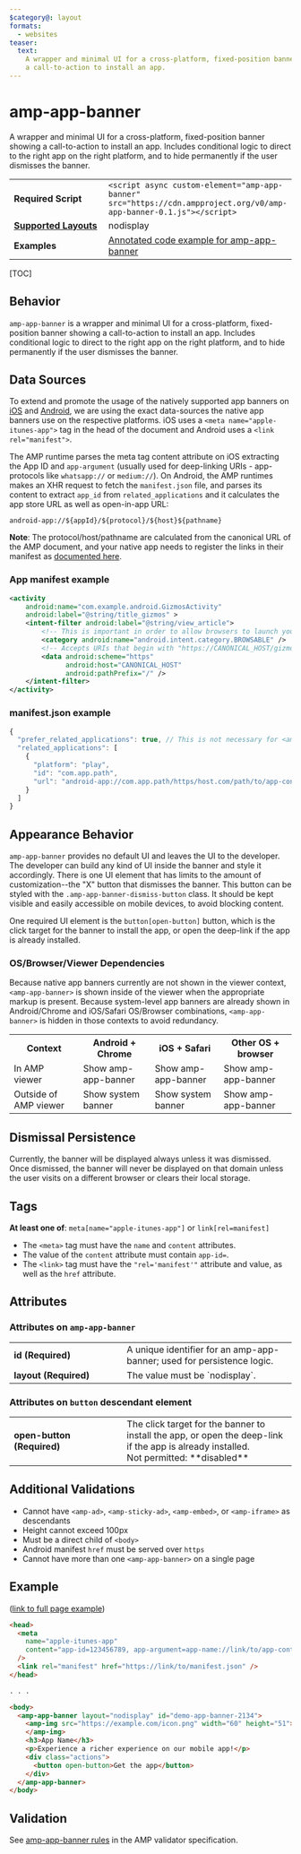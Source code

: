 ```yaml
---
$category@: layout
formats:
  - websites
teaser:
  text:
    A wrapper and minimal UI for a cross-platform, fixed-position banner showing
    a call-to-action to install an app.
---
```


<!--
Copyright 2016 The AMP HTML Authors. All Rights Reserved.

Licensed under the Apache License, Version 2.0 (the "License");
you may not use this file except in compliance with the License.
You may obtain a copy of the License at

      http://www.apache.org/licenses/LICENSE-2.0

Unless required by applicable law or agreed to in writing, software
distributed under the License is distributed on an "AS-IS" BASIS,
WITHOUT WARRANTIES OR CONDITIONS OF ANY KIND, either express or implied.
See the License for the specific language governing permissions and
limitations under the License.
-->

# amp-app-banner

A wrapper and minimal UI for a cross-platform, fixed-position banner showing a
call-to-action to install an app. Includes conditional logic to direct to the
right app on the right platform, and to hide permanently if the user dismisses
the banner.

<table>
  <tr>
    <td width="40%"><strong>Required Script</strong></td>
    <td>
      <div>
        <code>&lt;script async custom-element="amp-app-banner" src="https://cdn.ampproject.org/v0/amp-app-banner-0.1.js">&lt;/script></code>
      </div>
    </td>
  </tr>
  <tr>
    <td class="col-fourty"><strong><a href="https://amp.dev/documentation/guides-and-tutorials/develop/style_and_layout/control_layout">Supported Layouts</a></strong></td>
    <td>nodisplay</td>
  </tr>
  <tr>
    <td class="col-fourty"><strong>Examples</strong></td>
    <td><a href="https://amp.dev/documentation/examples/components/amp-app-banner/">Annotated code example for amp-app-banner</a></td>
  </tr>
</table>

[TOC]

## Behavior

`amp-app-banner` is a wrapper and minimal UI for a cross-platform,
fixed-position banner showing a call-to-action to install an app. Includes
conditional logic to direct to the right app on the right platform, and to hide
permanently if the user dismisses the banner.

## Data Sources

To extend and promote the usage of the natively supported app banners on
<a href="https://developer.apple.com/library/content/documentation/AppleApplications/Reference/SafariWebContent/PromotingAppswithAppBanners/PromotingAppswithAppBanners.html">iOS</a>
and
<a href="https://developers.google.com/web/updates/2015/03/increasing-engagement-with-app-install-banners-in-chrome-for-android?hl=en#span-idnativenative-app-install-bannerspan">Android</a>,
we are using the exact data-sources the native app banners use on the respective
platforms. iOS uses a `<meta name="apple-itunes-app">` tag in the head of the
document and Android uses a `<link rel="manifest">`.

The AMP runtime parses the meta tag content attribute on iOS extracting the App
ID and `app-argument` (usually used for deep-linking URIs - app-protocols like
`whatsapp://` or `medium://`). On Android, the AMP runtimes makes an XHR request
to fetch the `manifest.json` file, and parses its content to extract `app_id`
from `related_applications` and it calculates the app store URL as well as
open-in-app URL:

```text
android-app://${appId}/${protocol}/${host}${pathname}
```

**Note**: The protocol/host/pathname are calculated from the canonical URL of
the AMP document, and your native app needs to register the links in their
manifest as
<a href="https://developer.android.com/training/app-indexing/deep-linking.html">documented
here</a>.

### App manifest example

```xml
<activity
    android:name="com.example.android.GizmosActivity"
    android:label="@string/title_gizmos" >
    <intent-filter android:label="@string/view_article">
        <!-- This is important in order to allow browsers to launch your app. -->
        <category android:name="android.intent.category.BROWSABLE" />
        <!-- Accepts URIs that begin with "https://CANONICAL_HOST/gizmos” -->
        <data android:scheme="https"
              android:host="CANONICAL_HOST"
              android:pathPrefix="/" />
    </intent-filter>
</activity>
```

### manifest.json example

```javascript
{
  "prefer_related_applications": true, // This is not necessary for <amp-app-banner>, but signals a preference on non-AMP pages using the same manifest.json file for the native app over a web app if available
  "related_applications": [
    {
      "platform": "play",
      "id": "com.app.path",
      "url": "android-app://com.app.path/https/host.com/path/to/app-content"
    }
  ]
}
```

## Appearance Behavior

`amp-app-banner` provides no default UI and leaves the UI to the developer. The
developer can build any kind of UI inside the banner and style it accordingly.
There is one UI element that has limits to the amount of customization--the "X"
button that dismisses the banner. This button can be styled with the
`.amp-app-banner-dismiss-button` class. It should be kept visible and easily
accessible on mobile devices, to avoid blocking content.

One required UI element is the `button[open-button]` button, which is the click
target for the banner to install the app, or open the deep-link if the app is
already installed.

### OS/Browser/Viewer Dependencies

Because native app banners currently are not shown in the viewer context,
`<amp-app-banner>` is shown inside of the viewer when the appropriate markup is
present. Because system-level app banners are already shown in Android/Chrome
and iOS/Safari OS/Browser combinations, `<amp-app-banner>` is hidden in those
contexts to avoid redundancy.

<table>
  <tr>
    <th>Context</th>
    <th>Android + Chrome</th>
    <th>iOS + Safari</th>
    <th>Other OS + browser</th>
  </tr>
  <tr>
    <td>In AMP viewer</td>
    <td>Show amp-app-banner</td>
    <td>Show amp-app-banner</td>
    <td>Show amp-app-banner</td>
  </tr>
  <tr>
    <td>Outside of AMP viewer</td>
    <td>Show system banner</td>
    <td>Show system banner</td>
    <td>Show amp-app-banner</td>
  </tr>
</table>

## Dismissal Persistence

Currently, the banner will be displayed always unless it was dismissed. Once
dismissed, the banner will never be displayed on that domain unless the user
visits on a different browser or clears their local storage.

## Tags

**At least one of**: `meta[name="apple-itunes-app"]` or `link[rel=manifest]`

- The `<meta>` tag must have the `name` and `content` attributes.
- The value of the `content` attribute must contain `app-id=`.
- The `<link>` tag must have the `"rel='manifest'"` attribute and value, as well
  as the `href` attribute.

## Attributes

### Attributes on `amp-app-banner`

<table>
  <tr>
    <td width="40%"><strong>id (Required)</strong></td>
    <td>A unique identifier for an amp-app-banner; used for persistence logic.</td>
  </tr>
  <tr>
    <td width="40%"><strong>layout (Required)</strong></td>
    <td>The value must be `nodisplay`.</td>
  </tr>
</table>

### Attributes on `button` descendant element

<table>
  <tr>
    <td width="40%"><strong>open-button (Required)</strong></td>
    <td>The click target for the banner to install the app, or open the deep-link if the app is already installed.<br>
    Not permitted: **disabled**
    </td>
  </tr>
</table>

## Additional Validations

- Cannot have `<amp-ad>`, `<amp-sticky-ad>`, `<amp-embed>`, or `<amp-iframe>` as
  descendants
- Height cannot exceed 100px
- Must be a direct child of `<body>`
- Android manifest `href` must be served over `https`
- Cannot have more than one `<amp-app-banner>` on a single page

## Example

([link to full page example](https://github.com/ampproject/amphtml/blob/master/examples/article.amp.html))

```html
<head>
  <meta
    name="apple-itunes-app"
    content="app-id=123456789, app-argument=app-name://link/to/app-content"
  />
  <link rel="manifest" href="https://link/to/manifest.json" />
</head>

. . .

<body>
  <amp-app-banner layout="nodisplay" id="demo-app-banner-2134">
    <amp-img src="https://example.com/icon.png" width="60" height="51">
    </amp-img>
    <h3>App Name</h3>
    <p>Experience a richer experience on our mobile app!</p>
    <div class="actions">
      <button open-button>Get the app</button>
    </div>
  </amp-app-banner>
</body>
```

## Validation

See
[amp-app-banner rules](https://github.com/ampproject/amphtml/blob/master/extensions/amp-app-banner/validator-amp-app-banner.protoascii)
in the AMP validator specification.
